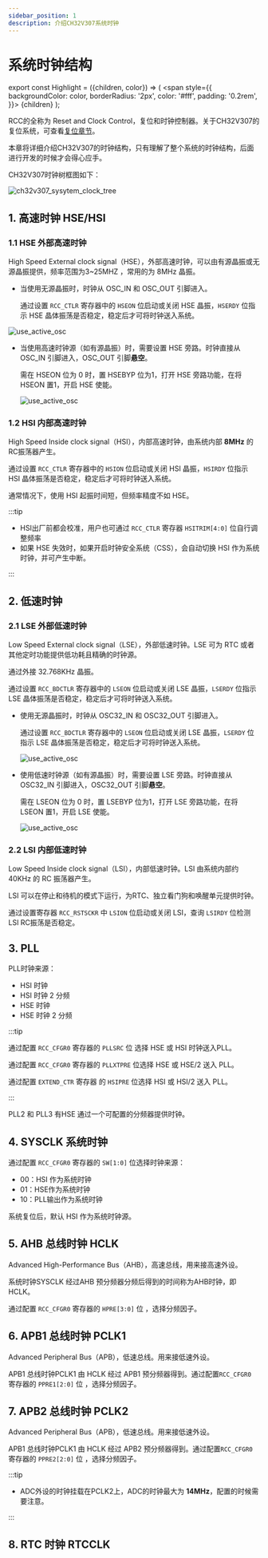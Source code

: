 ```yaml
---
sidebar_position: 1
description: 介绍CH32V307系统时钟
---
```


# 系统时钟结构

export const Highlight = ({children, color}) => (
  <span
    style={{
      backgroundColor: color,
      borderRadius: '2px',
      color: '#fff',
      padding: '0.2rem',
    }}>
    {children}
  </span>
);



RCC的全称为 Reset and Clock Control，复位和时钟控制器。关于CH32V307的复位系统，可查看[复位章节](/docs/MCU+/CH32V307/%E5%A4%8D%E4%BD%8D%E3%80%81%E6%89%A9%E5%B1%95%E5%92%8C%E6%97%B6%E9%92%9F%E6%8E%A7%E5%88%B6/%E5%A4%8D%E4%BD%8D)。

本章将详细介绍CH32V307的时钟结构，只有理解了整个系统的时钟结构，后面进行开发的时候才会得心应手。

CH32V307时钟树框图如下：

![ch32v307_sysytem_clock_tree](img\ch32v307_sysytem_clock_tree.png)

## 1. 高速时钟 HSE/HSI

### 1.1 HSE 外部高速时钟

High Speed External clock signal（HSE），外部高速时钟，可以由有源晶振或无源晶振提供，频率范围为<Highlight color="#25c2a0">3~25MHZ</Highlight> ，常用的为 8MHz 晶振。

- 当使用无源晶振时，时钟从 OSC_IN 和 OSC_OUT  引脚进入。

    通过设置 `RCC_CTLR` 寄存器中的 `HSEON` 位启动或关闭 HSE 晶振，`HSERDY` 位指示 HSE 晶体振荡是否稳定，稳定后才可将时钟送入系统。

![use_active_osc](img\HSE_use_passive_osc.png)

- 当使用高速时钟源（如有源晶振）时，需要设置 HSE 旁路。时钟直接从 OSC_IN 引脚进入，OSC_OUT 引脚**悬空**。

    需在 HSEON 位为 0 时，置 HSEBYP 位为1，打开 HSE 旁路功能，在将 HSEON 置1，开启 HSE 使能。

    ![use_active_osc](img\HSE_use_active_osc.png)

### 1.2 HSI 内部高速时钟

High Speed Inside clock signal（HSI），内部高速时钟，由系统内部 **8MHz** 的RC振荡器产生。

通过设置 `RCC_CTLR` 寄存器中的 `HSION` 位启动或关闭 HSI 晶振，`HSIRDY` 位指示 HSI 晶体振荡是否稳定，稳定后才可将时钟送入系统。

通常情况下，使用 HSI 起振时间短，但频率精度不如 HSE。

:::tip

- HSI出厂前都会校准，用户也可通过 `RCC_CTLR` 寄存器 `HSITRIM[4:0]` 位自行调整频率
- 如果 HSE 失效时，如果开启时钟安全系统（CSS），会自动切换 HSI 作为系统时钟，并可产生中断。

:::

## 2. 低速时钟

### 2.1 LSE 外部低速时钟

Low Speed External clock signal（LSE），外部低速时钟。LSE 可为 RTC 或者其他定时功能提供低功耗且精确的时钟源。

通过外接 32.768KHz 晶振。

通过设置 `RCC_BDCTLR` 寄存器中的 `LSEON` 位启动或关闭 LSE 晶振，`LSERDY` 位指示 LSE 晶体振荡是否稳定，稳定后才可将时钟送入系统。

- 使用无源晶振时，时钟从 OSC32_IN 和 OSC32_OUT  引脚进入。

    通过设置 `RCC_BDCTLR` 寄存器中的 `LSEON` 位启动或关闭 LSE 晶振，`LSERDY` 位指示 LSE 晶体振荡是否稳定，稳定后才可将时钟送入系统。

    ![use_active_osc](img\LSE_use_passive_osc.png)

- 使用低速时钟源（如有源晶振）时，需要设置 LSE 旁路。时钟直接从 OSC32_IN 引脚进入，OSC32_OUT 引脚**悬空**。

    需在 LSEON 位为 0 时，置 LSEBYP 位为1，打开 LSE 旁路功能，在将 LSEON 置1，开启 LSE 使能。

    ![use_active_osc](img\LSE_use_active_osc.png)

### 2.2 LSI 内部低速时钟

Low Speed Inside clock signal（LSI），内部低速时钟。LSI 由系统内部约 40KHz 的 RC 振荡器产生。

LSI 可以在停止和待机的模式下运行，为RTC、独立看门狗和唤醒单元提供时钟。

通过设置寄存器 `RCC_RSTSCKR` 中 `LSION` 位启动或关闭 LSI，查询 `LSIRDY` 位检测 LSI RC振荡是否稳定。



## 3. PLL

PLL时钟来源：

- HSI 时钟
- HSI 时钟 2 分频  
- HSE 时钟
- HSE 时钟 2 分频 

:::tip

通过配置 `RCC_CFGR0` 寄存器的 `PLLSRC` 位 选择 HSE 或 HSI 时钟送入PLL。

通过配置 `RCC_CFGR0` 寄存器的 `PLLXTPRE` 位选择 HSE 或 HSE/2 送入 PLL。

通过配置 `EXTEND_CTR` 寄存器 的 `HSIPRE` 位选择 HSI 或 HSI/2 送入 PLL。

:::

PLL2 和 PLL3 有HSE 通过一个可配置的分频器提供时钟。



## 4. SYSCLK 系统时钟

通过配置 `RCC_CFGR0` 寄存器的 `SW[1:0]` 位选择时钟来源：

- 00：HSI 作为系统时钟
- 01：HSE作为系统时钟
- 10：PLL输出作为系统时钟

系统复位后，默认 HSI 作为系统时钟源。

## 5. AHB 总线时钟 HCLK

Advanced High-Performance Bus（AHB），高速总线，用来接高速外设。

系统时钟SYSCLK 经过AHB 预分频器分频后得到的时间称为AHB时钟，即HCLK。

通过配置 `RCC_CFGR0` 寄存器的 `HPRE[3:0]` 位 ，选择分频因子。

## 6. APB1 总线时钟 PCLK1

Advanced Peripheral Bus（APB），低速总线。用来接低速外设。

APB1 总线时钟PCLK1 由 HCLK 经过 APB1 预分频器得到。通过配置`RCC_CFGR0` 寄存器的 `PPRE1[2:0]` 位 ，选择分频因子。

## 7. APB2 总线时钟 PCLK2

Advanced Peripheral Bus（APB），低速总线。用来接低速外设。

APB1 总线时钟PCLK1 由 HCLK 经过 APB2 预分频器得到。通过配置`RCC_CFGR0` 寄存器的 `PPRE2[2:0]` 位 ，选择分频因子。

:::tip

- ADC外设的时钟挂载在PCLK2上，ADC的时钟最大为 **14MHz**，配置的时候需要注意。

:::

## 8. RTC 时钟 RTCCLK


